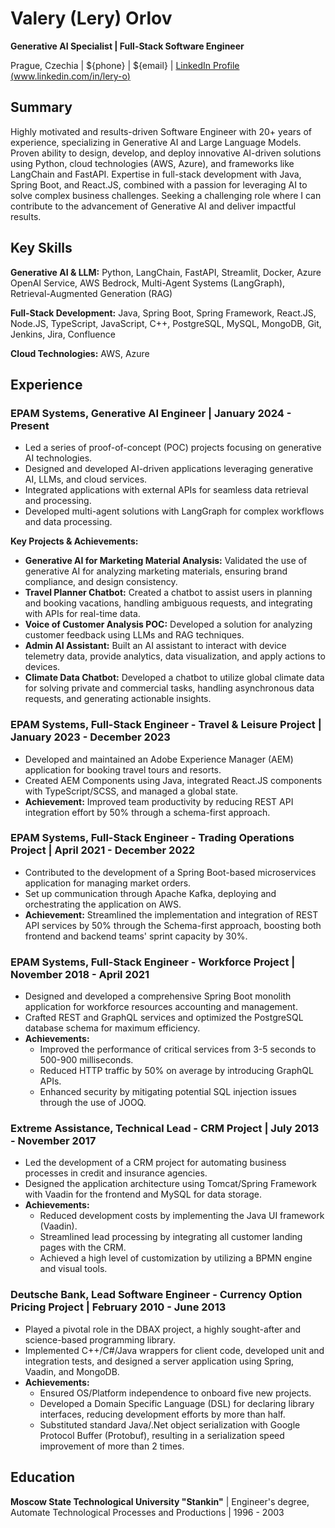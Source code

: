 # **Valery (Lery) Orlov**

**Generative AI Specialist | Full-Stack Software Engineer**

Prague, Czechia | ${phone} | ${email} | [LinkedIn Profile (www.linkedin.com/in/lery-o)](www.linkedin.com/in/lery-o)

## **Summary**

Highly motivated and results-driven Software Engineer with 20+ years of experience, specializing in Generative AI and Large Language Models. Proven ability to design, develop, and deploy innovative AI-driven solutions using Python, cloud technologies (AWS, Azure), and frameworks like LangChain and FastAPI. Expertise in full-stack development with Java, Spring Boot, and React.JS, combined with a passion for leveraging AI to solve complex business challenges. Seeking a challenging role where I can contribute to the advancement of Generative AI and deliver impactful results.

## **Key Skills**

**Generative AI & LLM:** Python, LangChain, FastAPI, Streamlit, Docker, Azure OpenAI Service, AWS Bedrock, Multi-Agent Systems (LangGraph), Retrieval-Augmented Generation (RAG)

**Full-Stack Development:** Java, Spring Boot, Spring Framework, React.JS, Node.JS, TypeScript, JavaScript, C++, PostgreSQL, MySQL, MongoDB, Git, Jenkins, Jira, Confluence

**Cloud Technologies:** AWS, Azure

## **Experience**

### **EPAM Systems, Generative AI Engineer** | January 2024 - Present

* Led a series of proof-of-concept (POC) projects focusing on generative AI technologies.
* Designed and developed AI-driven applications leveraging generative AI, LLMs, and cloud services.
* Integrated applications with external APIs for seamless data retrieval and processing.
* Developed multi-agent solutions with LangGraph for complex workflows and data processing.

**Key Projects & Achievements:**

* **Generative AI for Marketing Material Analysis:** Validated the use of generative AI for analyzing marketing materials, ensuring brand compliance, and design consistency.
* **Travel Planner Chatbot:** Created a chatbot to assist users in planning and booking vacations, handling ambiguous requests, and integrating with APIs for real-time data.
* **Voice of Customer Analysis POC:** Developed a solution for analyzing customer feedback using LLMs and RAG techniques.
* **Admin AI Assistant:** Built an AI assistant to interact with device telemetry data, provide analytics, data visualization, and apply actions to devices.
* **Climate Data Chatbot:** Developed a chatbot to utilize global climate data for solving private and commercial tasks, handling asynchronous data requests, and generating actionable insights.

### **EPAM Systems, Full-Stack Engineer - Travel & Leisure Project** | January 2023 - December 2023

* Developed and maintained an Adobe Experience Manager (AEM) application for booking travel tours and resorts.
* Created AEM Components using Java, integrated React.JS components with TypeScript/SCSS, and managed a global state.
* **Achievement:** Improved team productivity by reducing REST API integration effort by 50% through a schema-first approach.

### **EPAM Systems, Full-Stack Engineer - Trading Operations Project** | April 2021 - December 2022

* Contributed to the development of a Spring Boot-based microservices application for managing market orders.
* Set up communication through Apache Kafka, deploying and orchestrating the application on AWS.
* **Achievement:** Streamlined the implementation and integration of REST API services by 50% through the Schema-first approach, boosting both frontend and backend teams' sprint capacity by 30%.

### **EPAM Systems, Full-Stack Engineer - Workforce Project** | November 2018 - April 2021

* Designed and developed a comprehensive Spring Boot monolith application for workforce resources accounting and management.
* Crafted REST and GraphQL services and optimized the PostgreSQL database schema for maximum efficiency.
* **Achievements:**
    * Improved the performance of critical services from 3-5 seconds to 500-900 milliseconds.
    * Reduced HTTP traffic by 50% on average by introducing GraphQL APIs.
    * Enhanced security by mitigating potential SQL injection issues through the use of JOOQ.

### **Extreme Assistance, Technical Lead - CRM Project** | July 2013 - November 2017

* Led the development of a CRM project for automating business processes in credit and insurance agencies.
* Designed the application architecture using Tomcat/Spring Framework with Vaadin for the frontend and MySQL for data storage.
* **Achievements:**
    * Reduced development costs by implementing the Java UI framework (Vaadin).
    * Streamlined lead processing by integrating all customer landing pages with the CRM.
    * Achieved a high level of customization by utilizing a BPMN engine and visual tools.

### **Deutsche Bank, Lead Software Engineer - Currency Option Pricing Project** | February 2010 - June 2013

* Played a pivotal role in the DBAX project, a highly sought-after and science-based programming library.
* Implemented C++/C#/Java wrappers for client code, developed unit and integration tests, and designed a server application using Spring, Vaadin, and MongoDB.
* **Achievements:**
    * Ensured OS/Platform independence to onboard five new projects.
    * Developed a Domain Specific Language (DSL) for declaring library interfaces, reducing development efforts by more than half.
    * Substituted standard Java/.Net object serialization with Google Protocol Buffer (Protobuf), resulting in a serialization speed improvement of more than 2 times.


## **Education**

**Moscow State Technological University "Stankin"** | Engineer's degree, Automate Technological Processes and Productions | 1996 - 2003
